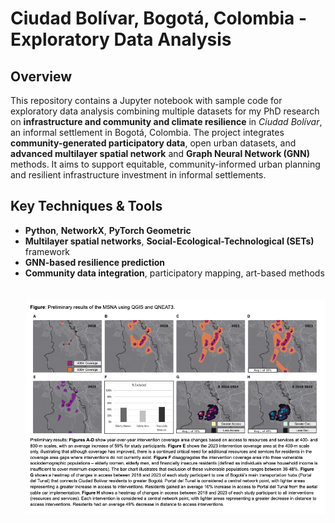 # Ciudad Bolívar, Bogotá, Colombia - Exploratory Data Analysis

## Overview
This repository contains a Jupyter notebook with sample code for exploratory data analysis combining multiple datasets for my PhD research on **infrastructure and community and climate resilience** in *Ciudad Bolívar*, an informal settlement in Bogotá, Colombia. 
The project integrates **community-generated participatory data**, open urban datasets, and **advanced multilayer spatial network** and **Graph Neural Network (GNN)** methods. It aims to support equitable, community-informed urban planning and resilient infrastructure investment in informal settlements.

## Key Techniques & Tools
- **Python**, **NetworkX**, **PyTorch Geometric**
- **Multilayer spatial networks**, **Social-Ecological-Technological (SETs)** framework
- **GNN-based resilience prediction**
- **Community data integration**, participatory mapping, art-based methods
<br><br><br>
![Preliminary Network Analysis Results](Images/NA_figure.png)